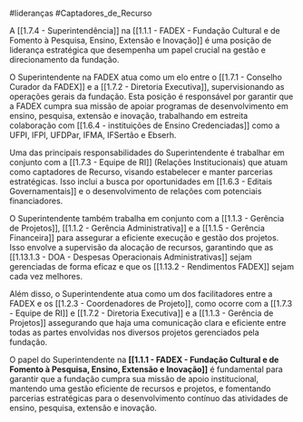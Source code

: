 #lideranças #Captadores_de_Recurso 

A [[1.7.4 - Superintendência]] na [[1.1.1 - FADEX - Fundação Cultural e de Fomento à Pesquisa, Ensino, Extensão e Inovação]] é uma posição de liderança estratégica que desempenha um papel crucial na gestão e direcionamento da fundação. 

O Superintendente na FADEX atua como um elo entre o [[1.7.1 - Conselho Curador da FADEX]] e a [[1.7.2 - Diretoria Executiva]], supervisionando as operações gerais da fundação. Esta posição é responsável por garantir que a FADEX cumpra sua missão de apoiar programas de desenvolvimento em ensino, pesquisa, extensão e inovação, trabalhando em estreita colaboração com [[1.6.4 - instituições de Ensino Credenciadas]] como a UFPI, IFPI, UFDPar, IFMA, IFSertão e Ebserh.

Uma das principais responsabilidades do Superintendente é trabalhar em conjunto com a [[1.7.3 - Equipe de RI]] (Relações Institucionais) que atuam como captadores de Recurso, visando estabelecer e manter parcerias estratégicas. Isso inclui a busca por oportunidades em [[1.6.3 - Editais Governamentais]] e o desenvolvimento de relações com potenciais financiadores.

O Superintendente também trabalha em conjunto com a [[1.1.3 - Gerência de Projetos]], [[1.1.2 - Gerência Administrativa]] e a [[1.1.5 - Gerência Financeira]] para assegurar a eficiente execução e gestão dos projetos. Isso envolve a supervisão da alocação de recursos, garantindo que as [[1.13.1.3 - DOA - Despesas Operacionais Administrativas]] sejam gerenciadas de forma eficaz e que os [[1.13.2 - Rendimentos FADEX]] sejam cada vez melhores.

Além disso, o Superintendente atua como um dos facilitadores entre a FADEX e os [[1.2.3 - Coordenadores de Projeto]], como ocorre com a [[1.7.3 - Equipe de RI]] e [[1.7.2 - Diretoria Executiva]] e a [[1.1.3 - Gerência de Projetos]] assegurando que haja uma comunicação clara e eficiente entre todas as partes envolvidas nos diversos projetos gerenciados pela fundação.

O papel do Superintendente na **[[1.1.1 - FADEX - Fundação Cultural e de Fomento à Pesquisa, Ensino, Extensão e Inovação]]** é fundamental para garantir que a fundação cumpra sua missão de apoio institucional, mantendo uma gestão eficiente de recursos e projetos, e fomentando parcerias estratégicas para o desenvolvimento contínuo das atividades de ensino, pesquisa, extensão e inovação.